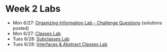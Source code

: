 # Week 2 Labs
- Mon 6/27: [Organizing Information Lab - Challenge Questions](https://github.com/ga-adi-nyc/Organizing-Information-Lab) (solutions posted)
- Mon 6/27: [Classes Lab](https://github.com/ga-adi-nyc/Classes-Lab)
- Tues 6/28: [Subclasses Lab](https://github.com/ga-adi-nyc/Subclasses-Lab)
- Tues 6/28: [Interfaces & Abstract Classes Lab](https://github.com/ga-adi-nyc/Interfaces-and-Abstract-Classes-Lab)